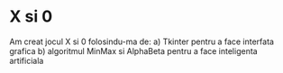 # X si 0

  Am creat jocul X si 0 folosindu-ma de:
    a) Tkinter pentru a face interfata grafica
    b) algoritmul MinMax si AlphaBeta pentru a face inteligenta artificiala

